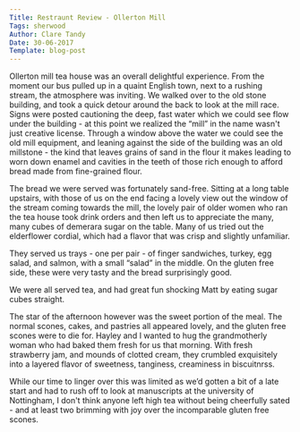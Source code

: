 ```yaml
---
Title: Restraunt Review - Ollerton Mill
Tags: sherwood
Author: Clare Tandy
Date: 30-06-2017  
Template: blog-post
---
```


Ollerton mill tea house was an overall delightful experience. From the moment our bus pulled up in a quaint English town, next to a rushing stream, the atmosphere was inviting. We walked over to the old stone building, and took a quick detour around the back to look at the mill race. Signs were posted cautioning the deep, fast water which we could see flow under the building - at this point we realized the “mill” in the name wasn't just creative license. Through a window above the water we could see the old mill equipment, and leaning against the side of the building was an old millstone - the kind that leaves grains of sand in the flour it makes leading to worn down enamel and cavities in the teeth of those rich enough to afford bread made from fine-grained flour.

The bread we were served was fortunately sand-free. Sitting at a long table upstairs, with those of us on the end facing a lovely view out the window of the stream coming towards the mill, the lovely pair of older women who ran the tea house took drink orders and then left us to appreciate the many, many cubes of demerara sugar on the table. Many of us tried out the elderflower cordial, which had a flavor that was crisp and slightly unfamiliar. 

They served us trays - one per pair - of finger sandwiches, turkey, egg salad, and salmon, with a small “salad” in the middle. On the gluten free side, these were very tasty and the bread surprisingly good.

We were all served tea, and had great fun shocking Matt by eating sugar cubes straight.

The star of the afternoon however was the sweet portion of the meal. The normal scones, cakes, and pastries all appeared lovely, and the gluten free scones were to die for. Hayley and I wanted to hug the grandmotherly woman who had baked them fresh for us that morning. With fresh strawberry jam, and mounds of clotted cream, they crumbled exquisitely into a layered flavor of sweetness, tanginess, creaminess in biscuitnrss. 

While our time to linger over this was limited as we’d gotten a bit of a late start and had to rush off to look at manuscripts at the university of Nottingham, I don't think anyone left high tea without being cheerfully sated - and at least two brimming with joy over the incomparable gluten free scones.
